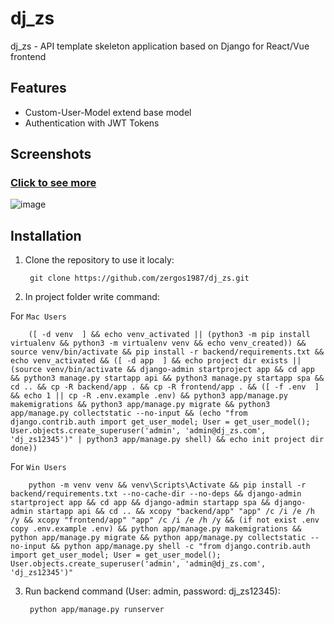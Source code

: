 # dj_zs

dj_zs - API template skeleton application based on Django for React/Vue frontend

## Features

- Custom-User-Model extend base model
- Authentication with JWT Tokens

## Screenshots

### [Click to see more](https://github.com/zergos1987/dj_zs/backend/app/media/screenshots)
![image](https://github.com/zergos1987/dj_zs/backend/app/media/screenshots/01.png)

## Installation

1. Clone the repository to use it localy:

        git clone https://github.com/zergos1987/dj_zs.git
        
2. In project folder write command:

  For `Mac Users`

        ([ -d venv  ] && echo venv_activated || (python3 -m pip install virtualenv && python3 -m virtualenv venv && echo venv_created)) && source venv/bin/activate && pip install -r backend/requirements.txt && echo venv_activated && ([ -d app  ] && echo project dir exists || (source venv/bin/activate && django-admin startproject app && cd app && python3 manage.py startapp api && python3 manage.py startapp spa && cd .. && cp -R backend/app . && cp -R frontend/app . && ([ -f .env  ] && echo 1 || cp -R .env.example .env) && python3 app/manage.py makemigrations && python3 app/manage.py migrate && python3 app/manage.py collectstatic --no-input && (echo "from django.contrib.auth import get_user_model; User = get_user_model(); User.objects.create_superuser('admin', 'admin@dj_zs.com', 'dj_zs12345')" | python3 app/manage.py shell) && echo init project dir done))

  For `Win Users`

        python -m venv venv && venv\Scripts\Activate && pip install -r backend/requirements.txt --no-cache-dir --no-deps && django-admin startproject app && cd app && django-admin startapp spa && django-admin startapp api && cd .. && xcopy "backend/app" "app" /c /i /e /h /y && xcopy "frontend/app" "app" /c /i /e /h /y && (if not exist .env copy .env.example .env) && python app/manage.py makemigrations && python app/manage.py migrate && python app/manage.py collectstatic --no-input && python app/manage.py shell -c "from django.contrib.auth import get_user_model; User = get_user_model(); User.objects.create_superuser('admin', 'admin@dj_zs.com', 'dj_zs12345')"
        
3. Run backend command (User: admin, password: dj_zs12345):

        python app/manage.py runserver
